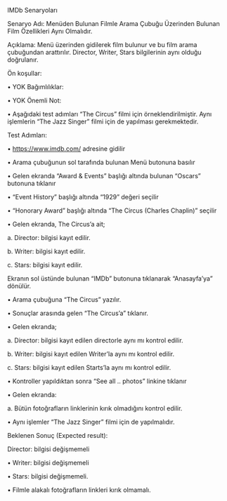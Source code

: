 IMDb Senaryoları

Senaryo Adı: Menüden Bulunan Filmle Arama Çubuğu Üzerinden Bulunan Film Özellikleri Aynı Olmalıdır.

Açıklama: Menü üzerinden gidilerek film bulunur ve bu film arama çubuğundan arattırılır. Director, Writer, Stars bilgilerinin aynı olduğu doğrulanır.

Ön koşullar:

• YOK
Bağımlılıklar:

• YOK
Önemli Not:

• Aşağıdaki test adımları “The Circus” filmi için örneklendirilmiştir. Aynı işlemlerin “The Jazz Singer” filmi için de yapılması gerekmektedir.

Test Adımları:

• https://www.imdb.com/ adresine gidilir

• Arama çubuğunun sol tarafında bulunan Menü butonuna basılır

• Gelen ekranda “Award & Events” başlığı altında bulunan “Oscars” butonuna
tıklanır

• “Event History” başlığı altında “1929” değeri seçilir

• “Honorary Award” başlığı altında “The Circus (Charles Chaplin)” seçilir

• Gelen ekranda, The Circus’a ait;

a. Director: bilgisi kayıt edilir.

b. Writer: bilgisi kayıt edilir.

c. Stars: bilgisi kayıt edilir.

Ekranın sol üstünde bulunan “IMDb” butonuna tıklanarak “Anasayfa’ya”
dönülür.

• Arama çubuğuna “The Circus” yazılır.

• Sonuçlar arasında gelen “The Circus’a” tıklanır.

• Gelen ekranda;

a. Director: bilgisi kayıt edilen directorle aynı mı kontrol edilir.

b. Writer: bilgisi kayıt edilen Writer’la aynı mı kontrol edilir.

c. Stars: bilgisi kayıt edilen Starts’la aynı mı kontrol edilir.

• Kontroller yapıldıktan sonra “See all .. photos” linkine tıklanır

• Gelen ekranda:

a. Bütün fotoğrafların linklerinin kırık olmadığını kontrol edilir.

• Aynı işlemler “The Jazz Singer” filmi için de yapılmalıdır.

Beklenen Sonuç (Expected result):

Director: bilgisi değişmemeli

• Writer: bilgisi değişmemeli

• Stars: bilgisi değişmemeli.

• Filmle alakalı fotoğrafların linkleri kırık olmamalı.
